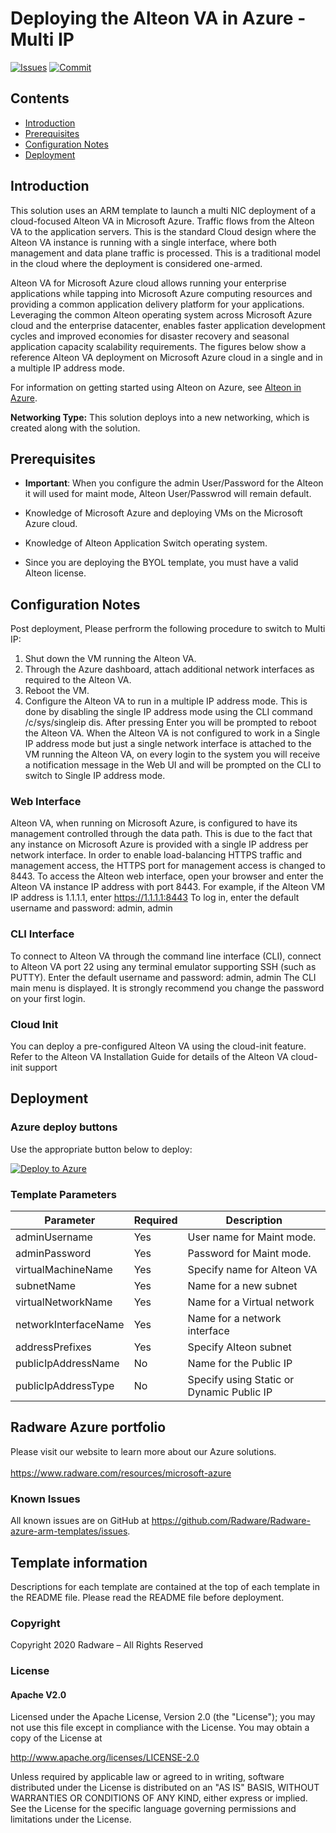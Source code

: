 # Deploying the Alteon VA in Azure - Multi IP

[![Issues](https://img.shields.io/github/issues/Radware/Radware-azure-arm-templates)](https://github.com/radware/Radware-azure-arm-templates/issues)
[![Commit](https://img.shields.io/github/last-commit/Radware/Radware-azure-arm-templates)]()


## Contents

- [Introduction](#introduction)
- [Prerequisites](#prerequisites)
- [Configuration Notes](#iconfiguration-notes)
- [Deployment](#Deployment)

## Introduction

This solution uses an ARM template to launch a multi NIC deployment of a cloud-focused Alteon VA in Microsoft Azure. Traffic flows from the Alteon VA to the application servers. This is the standard Cloud design where the  Alteon VA instance is running with a single interface, where both management and data plane traffic is processed.  This is a traditional model in the cloud where the deployment is considered one-armed.

Alteon VA for Microsoft Azure cloud allows running your enterprise applications while tapping into
Microsoft Azure computing resources and providing a common application delivery platform for your
applications. Leveraging the common Alteon operating system across Microsoft Azure cloud and the
enterprise datacenter, enables faster application development cycles and improved economies for
disaster recovery and seasonal application capacity scalability requirements. The figures below show
a reference Alteon VA deployment on Microsoft Azure cloud in a single and in a multiple IP address
mode.

For information on getting started using Alteon on Azure, see [Alteon in Azure](https://support.radware.com/app/answers/answer_view/a_id/20942/related/1).

**Networking  Type:** This solution deploys into a new networking, which is created along with the solution.


## Prerequisites

- **Important**: When you configure the admin User/Password for the Alteon it will used for maint mode, Alteon User/Passwrod will remain default. 

- Knowledge of Microsoft Azure and deploying VMs on the Microsoft Azure cloud.
- Knowledge of Alteon Application Switch operating system.
- Since you are deploying the BYOL template, you must have a valid Alteon license.

## Configuration Notes

Post deployment, Please perfrorm the following procedure to switch to Multi IP:

1. Shut down the VM running the Alteon VA.
2. Through the Azure dashboard, attach additional network interfaces as required to the Alteon VA.
3. Reboot the VM.
4. Configure the Alteon VA to run in a multiple IP address mode. This is done by disabling the
single IP address mode using the CLI command /c/sys/singleip dis. After pressing Enter
you will be prompted to reboot the Alteon VA.
When the Alteon VA is not configured to work in a Single IP address mode but just a single network
interface is attached to the VM running the Alteon VA, on every login to the system you will receive
a notification message in the Web UI and will be prompted on the CLI to switch to Single IP address
mode.

### Web Interface

Alteon VA, when running on Microsoft Azure, is configured to have its management controlled
through the data path. This is due to the fact that any instance on Microsoft Azure is provided with a
single IP address per network interface.
In order to enable load-balancing HTTPS traffic and management access, the HTTPS port for
management access is changed to 8443.
To access the Alteon web interface, open your browser and enter the Alteon VA instance IP address
with port 8443.
For example, if the Alteon VM IP address is 1.1.1.1, enter https://1.1.1.1:8443
To log in, enter the default username and password: admin, admin



### CLI Interface

To connect to Alteon VA through the command line interface (CLI), connect to Alteon VA port 22
using any terminal emulator supporting SSH (such as PUTTY).
Enter the default username and password: admin, admin
The CLI main menu is displayed.
It is strongly recommend you change the password on your first login.

### Cloud Init

You can deploy a pre-configured Alteon VA using the cloud-init feature.
Refer to the Alteon VA Installation Guide for details of the Alteon VA cloud-init support


## Deployment

### Azure deploy buttons

Use the appropriate button below to deploy:

[![Deploy to Azure]( https://aka.ms/deploytoazurebutton)](https://portal.azure.com/#create/Microsoft.Template/uri/https%3A%2F%2Fraw.githubusercontent.com%2FRadware%2FRadware-azure-arm-templates%2Fmaster%2FAlteon%2FGUI%2FStandalone%2FSingleIP%2Fnew-network%2Fdeploy.template.json)

### Template Parameters


| Parameter | Required | Description |
| --- | --- | --- |
| adminUsername | Yes | User name for Maint mode. |
| adminPassword| Yes | Password for Maint mode. |
| virtualMachineName| Yes |Specify name for Alteon VA |
| subnetName| Yes | Name for a new subnet |networkInterfaceName
| virtualNetworkName| Yes | Name for a Virtual network|
| networkInterfaceName| Yes | Name for a network interface |
| addressPrefixes | Yes | Specify Alteon subnet |
| publicIpAddressName| No | Name for the Public IP |
| publicIpAddressType| No |Specify using Static or Dynamic Public IP |


## Radware Azure portfolio


Please visit our website to learn more about our Azure solutions. <br> <br>  https://www.radware.com/resources/microsoft-azure 


### Known Issues
All known issues are on GitHub at https://github.com/Radware/Radware-azure-arm-templates/issues.

## Template information

Descriptions for each template are contained at the top of each template in the README file.
Please read the README file before deployment.
### Copyright

Copyright 2020 Radware – All Rights Reserved

### License

#### Apache V2.0

Licensed under the Apache License, Version 2.0 (the "License"); you may not use
this file except in compliance with the License. You may obtain a copy of the
License at

http://www.apache.org/licenses/LICENSE-2.0

Unless required by applicable law or agreed to in writing, software
distributed under the License is distributed on an "AS IS" BASIS,
WITHOUT WARRANTIES OR CONDITIONS OF ANY KIND, either express or implied.
See the License for the specific language governing permissions and limitations
under the License.


